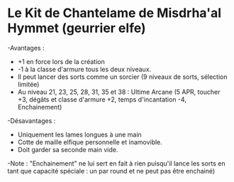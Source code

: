 # Le Kit de Chantelame de Misdrha'al Hymmet (geurrier elfe)

-Avantages :
- +1 en force lors de la création
- -1 à la classe d'armure tous les deux niveaux.
- Il peut lancer des sorts comme un sorcier (9 niveaux de sorts, sélection limitée)
- Au niveau 21, 23, 25, 28, 31, 35 et 38 : Ultime Arcane (5 APR, toucher +3, dégâts et classe d'armure +2, temps d'incantation -4, Enchainement)
 
-Désavantages :
- Uniquement les lames longues à une main
- Cotte de maille elfique personnelle et inamovible.
- Doit garder sa seconde main vide.

-Note : "Enchainement" ne lui sert en fait à rien puisqu'il lance les sorts en tant que capacité spéciale : un par round et ne peut pas être enchainé)
